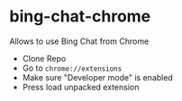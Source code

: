 # bing-chat-chrome
Allows to use Bing Chat from Chrome

- Clone Repo
- Go to `chrome://extensions`
- Make sure "Developer mode" is enabled
- Press load unpacked extension
